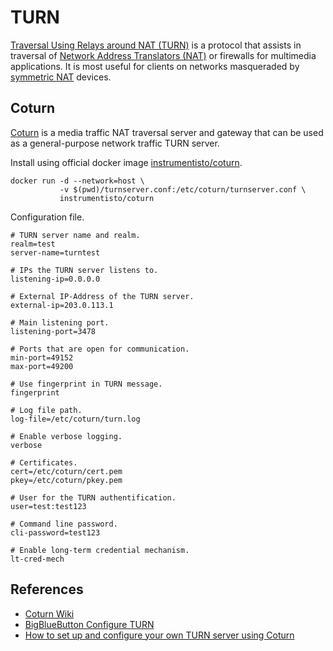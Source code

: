 # TURN

[Traversal Using Relays around NAT (TURN)](https://en.wikipedia.org/wiki/Traversal_Using_Relays_around_NAT) is a protocol that assists in traversal of [Network Address Translators (NAT)](https://en.wikipedia.org/wiki/Network_address_translation) or firewalls for multimedia applications. It is most useful for clients on networks masqueraded by [symmetric NAT](https://en.wikipedia.org/wiki/Network_address_translation#Symmetric_NAT) devices.

## Coturn

[Coturn](https://github.com/coturn) is a media traffic NAT traversal server and gateway that can be used as a general-purpose network traffic TURN server.

Install using official docker image [instrumentisto/coturn](https://hub.docker.com/r/instrumentisto/coturn).
```
docker run -d --network=host \
           -v $(pwd)/turnserver.conf:/etc/coturn/turnserver.conf \
           instrumentisto/coturn
```

Configuration file.
```
# TURN server name and realm.
realm=test
server-name=turntest

# IPs the TURN server listens to.
listening-ip=0.0.0.0

# External IP-Address of the TURN server.
external-ip=203.0.113.1

# Main listening port.
listening-port=3478

# Ports that are open for communication.
min-port=49152
max-port=49200

# Use fingerprint in TURN message.
fingerprint

# Log file path.
log-file=/etc/coturn/turn.log

# Enable verbose logging.
verbose

# Certificates.
cert=/etc/coturn/cert.pem
pkey=/etc/coturn/pkey.pem

# User for the TURN authentification.
user=test:test123

# Command line password.
cli-password=test123

# Enable long-term credential mechanism.
lt-cred-mech
```

## References

* [Coturn Wiki](https://github.com/coturn/coturn/wiki/)
* [BigBlueButton Configure TURN](https://docs.bigbluebutton.org/admin/setup-turn-server.html)
* [How to set up and configure your own TURN server using Coturn](https://gabrieltanner.org/blog/turn-server/)
